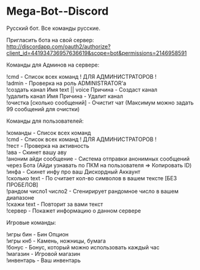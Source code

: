 # Mega-Bot--Discord
Русский бот. Все команды русские.

Пригласить бота на свой сервер: http://discordapp.com/oauth2/authorize?client_id=441934736957636619&scope=bot&permissions=2146958591

Команды для Админов на сервере:

!cmd - Список всех команд ! ДЛЯ АДМИНИСТРАТОРОВ ! <br>
!admin - Проверка на роль ADMINISTRATOR'a <br>
!создать канал Имя text || voice Причина - Создаст канал <br>
!удалить канал Имя Причина - Удалит канал <br>
!очистка [сколько сообщений] - Очистит чат (Максимум можно задать 99 сообщений для очистки)

Команды для пользователей:

!команды - Список всех команд <br>
!cmd - Список всех команд ! ДЛЯ АДМИНИСТРАТОРОВ ! <br>
!тест - Проверка на активность <br>
!ава - Скинет вашу аву <br>
!аноним айди сообщение - Система отправки анонимных сообщений через Бота (Айди узнавать по ПКМ на пользователя => Копировать ID) <br>
!инфа - Скинет инфу про ваш Дискордный Аккаунт <br>
!сколько text - По считает кол-во символов в вашем тексте [БЕЗ ПРОБЕЛОВ] <br>
!рандом число1 число2 - Сгенирирует рандомное число в вашем диапазоне <br>
!скажи text - Повторит за вами текст <br>
!сервер - Покажет информацию о данном сервере <br>

Игровые команды:

!игры бин - Бин Опцион <br>
!игры кнб - Камень, ножницы, бумага <br>
!бонус - Бонус, который можно использовать каждый час <br>
!магазин - Игровой магазин <br>
!инвентарь - Ваш инвентарь <br>
